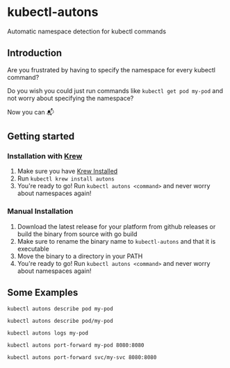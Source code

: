 # kubectl-autons

Automatic namespace detection for kubectl commands

## Introduction

Are you frustrated by having to specify the namespace for every kubectl command?

Do you wish you could just run commands like `kubectl get pod my-pod` and not worry about specifying the namespace?

Now you can 📬

## Getting started
### Installation with [Krew](https://krew.sigs.k8s.io/)
1. Make sure you have [Krew Installed](https://krew.sigs.k8s.io/docs/user-guide/setup/install/)
1. Run ```kubectl krew install autons```
2. You're ready to go! Run `kubectl autons <command>` and never worry about namespaces again!

### Manual Installation
1. Download the latest release for your platform from github releases or build the binary from source with go build
2. Make sure to rename the binary name to `kubectl-autons` and that it is executable
3. Move the binary to a directory in your PATH
4. You're ready to go! Run `kubectl autons <command>` and never worry about namespaces again!

## Some Examples

```base
kubectl autons describe pod my-pod
```

```base
kubectl autons describe pod/my-pod
```

```base
kubectl autons logs my-pod
```

```base
kubectl autons port-forward my-pod 8080:8080
```

```base
kubectl autons port-forward svc/my-svc 8080:8080
```
